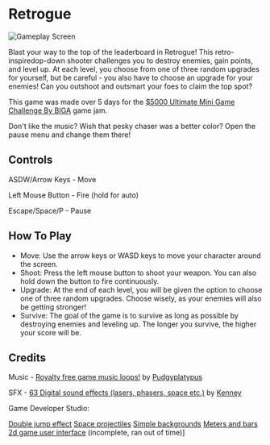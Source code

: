 # Retrogue

![Gameplay Screen](https://img.itch.zone/aW1hZ2UvMjI0MDI1MC8xMzMzMTAwNy5wbmc=/347x500/ViEUpk.png)

Blast your way to the top of the leaderboard in Retrogue! This retro-inspiredop-down shooter challenges you to destroy enemies, gain points, and level up. At each level, you choose from one of three random upgrades for yourself, but be careful - you also have to choose an upgrade for your enemies! Can you outshoot and outsmart your foes to claim the top spot?

This game was made over 5 days for the [$5000 Ultimate Mini Game Challenge By BIGA](https://itch.io/jam/biga-ultimate-mini-game-challange) game jam.

Don't like the music?  Wish that pesky chaser was a better color?  Open the pause menu and change them there!

## Controls

ASDW/Arrow Keys - Move

Left Mouse Button - Fire (hold for auto)

Escape/Space/P - Pause

## How To Play

- Move: Use the arrow keys or WASD keys to move your character around the screen.
- Shoot: Press the left mouse button to shoot your weapon. You can also hold down the button to fire continuously.
- Upgrade: At the end of each level, you will be given the option to choose one of three random upgrades. Choose wisely, as your enemies will also be getting stronger!
- Survive: The goal of the game is to survive as long as possible by destroying enemies and leveling up. The longer you survive, the higher your score will be.

## Credits

Music - [Royalty free game music loops!](https://opengameart.org/content/royalty-free-game-music-loops) by [Pudgyplatypus](https://opengameart.org/users/pudgyplatypus)

SFX - [63 Digital sound effects (lasers, phasers, space etc.)](https://opengameart.org/content/63-digital-sound-effects-lasers-phasers-space-etc) by [Kenney](https://opengameart.org/users/kenney)

Game Developer Studio:

[Double jump effect](https://www.gamedeveloperstudio.com/graphics/viewgraphic.php?page-name=double-jump-effect&item=1x6b7n135i3i915l5o)
[Space projectiles](https://www.gamedeveloperstudio.com/graphics/viewgraphic.php?page-name=Space-projectiles&item=1v4p793q186p7d9n0e)
[Simple backgrounds](https://www.gamedeveloperstudio.com/graphics/viewgraphic.php?page-name=Simple-backgrounds&item=1l4o8h9p95335f8n0g)
[Meters and bars 2d game user interface](https://www.gamedeveloperstudio.com/graphics/viewgraphic.php?page-name=Meters-and-bars-2d-game-user-interface&item=1r5g3x595g5r6d810h) (incomplete, ran out of time)]
